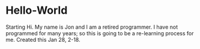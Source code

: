 # Hello-World
Starting 
Hi.  My name is Jon and I am a retired programmer.  I have not programmed for many years; so this is going to be a re-learning process for me.
Created this Jan 28, 2-18.
